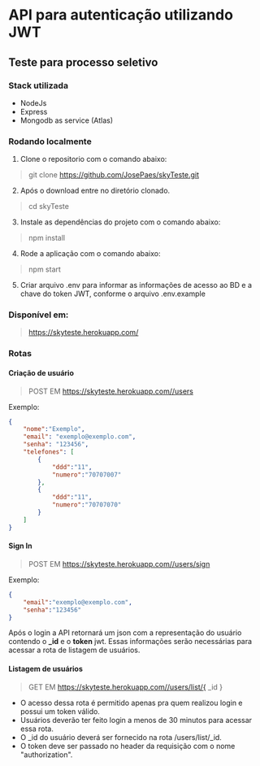 # API para autenticação utilizando JWT

## Teste para processo seletivo

### Stack utilizada

* NodeJs
* Express
* Mongodb as service (Atlas)


### Rodando localmente

1. Clone o repositorio com o comando abaixo:

> git clone https://github.com/JosePaes/skyTeste.git

2. Após o download entre no diretório clonado.

> cd skyTeste

3. Instale as dependências do projeto com o comando abaixo:

> npm install

4. Rode a aplicação com o comando abaixo:

> npm start

5. Criar arquivo .env para informar as informações de acesso ao BD e a chave do token JWT, conforme o arquivo .env.example

### Disponível em:

> https://skyteste.herokuapp.com/

### Rotas

#### Criação de usuário

>POST EM https://skyteste.herokuapp.com//users

Exemplo:

```json
{
    "nome":"Exemplo",
    "email": "exemplo@exemplo.com",
    "senha": "123456",
    "telefones": [
        {
            "ddd":"11",
            "numero":"70707007"
        },
        {
            "ddd":"11",
            "numero":"70707070"
        }
    ]
}
```

#### Sign In

>POST EM https://skyteste.herokuapp.com//users/sign

Exemplo:

```json
{
    "email":"exemplo@exemplo.com",
    "senha":"123456"
}
```

Após o login a API retornará um json com a representação do usuário contendo o **_id** e o **token** jwt. Essas informações serão necessárias para acessar a rota de listagem de usuários.

#### Listagem de usuários

>GET EM https://skyteste.herokuapp.com//users/list/{ _id }

* O acesso dessa rota é permitido apenas pra quem realizou login e possui um token válido.
* Usuários deverão ter feito login a menos de 30 minutos para acessar essa rota.
* O _id do usuário deverá ser fornecido na rota /users/list/_id.
* O token deve ser passado no header da requisição com o nome "authorization".
